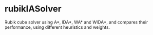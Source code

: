 rubikIASolver
=============

Rubik cube solver using A*, IDA*, WA* and WIDA*, and compares their performance, using different heuristics and weights.